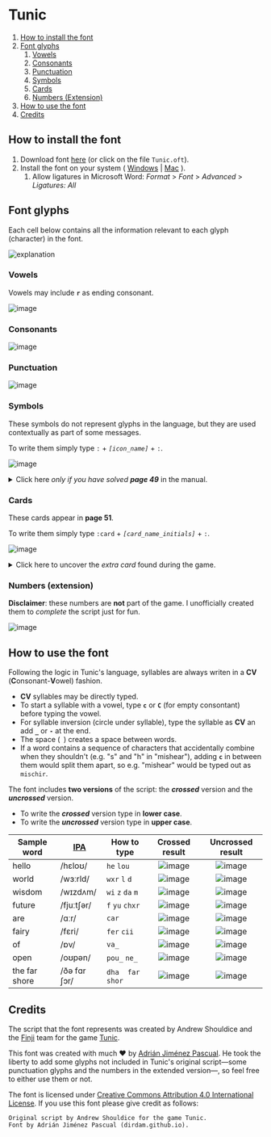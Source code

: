 # Tunic

1. [How to install the font](#how-to-install-the-font)
2. [Font glyphs](#font-glyphs)
    1. [Vowels](#vowels)
    2. [Consonants](#consonants)
    3. [Punctuation](#punctuation)
    4. [Symbols](#symbols)
    5. [Cards](#cards)
    6. [Numbers \(Extension\)](#numbers-extension)
3. [How to use the font](#how-to-use-the-font)
4. [Credits](#credits)

## How to install the font

1. Download font [here](https://github.com/dirdam/fonts/raw/main/tunic/Tunic.otf) (or click on the file `Tunic.oft`).
2. Install the font on your system ( [Windows](https://support.microsoft.com/en-us/office/add-a-font-b7c5f17c-4426-4b53-967f-455339c564c1) | [Mac](https://support.apple.com/en-us/HT201749) ).
    1. Allow ligatures in Microsoft Word: _Format_ > _Font_ > _Advanced_ > _Ligatures: All_

## Font glyphs

Each cell below contains all the information relevant to each glyph (character) in the font.

![explanation](https://user-images.githubusercontent.com/20274494/214184030-204c2559-f2ce-4cd0-a389-ea7e00bafc93.JPG)

### Vowels

Vowels may include **`r`** as ending consonant.

![image](https://user-images.githubusercontent.com/20274494/214019578-347fe95a-3a84-40f3-9c73-9a26caff04fc.png)

### Consonants

![image](https://user-images.githubusercontent.com/20274494/214019834-76c7fec5-b5b0-4b95-b805-a1c535327fad.png)

### Punctuation

![image](https://user-images.githubusercontent.com/20274494/214020979-b9086137-3fd0-4223-b5b0-09cca8d1002a.png)

### Symbols

These symbols do not represent glyphs in the language, but they are used contextually as part of some messages.

To write them simply type `:` + _`[icon_name]`_ + `:`.

![image](https://user-images.githubusercontent.com/20274494/232192857-1910d4a4-2781-482a-b2c1-9f2133aa17f7.png)


<details>
  <summary>Click here <em>only if you have solved <b>page 49</b></em> in the manual.</summary>
  <br>
  You can also reveal the <code>:goldenpath:</code>.
  <br><br>
  
  ![image](https://user-images.githubusercontent.com/20274494/232194082-d08e9177-227d-4c1a-9d91-02cd0d8030be.png)
  <br>
</details>

### Cards

These cards appear in <b>page 51</b>.

To write them simply type `:card` + _`[card_name_initials]`_ + `:`.

![image](https://github.com/dirdam/fonts/assets/20274494/fffbe51e-6541-4b59-bba4-7da242e5d2fc)


<details>
  <summary>Click here to uncover the <em>extra card</em> found during the game.</summary>
  <br>  
  
  ![image](https://github.com/dirdam/fonts/assets/20274494/c5055cd5-122f-4e89-9a15-90b30393fde7)
  <br>
</details>



### Numbers (extension)

**Disclaimer**: these numbers are **not** part of the game. I unofficially created them to _complete_ the script just for fun.

![image](https://user-images.githubusercontent.com/20274494/215238360-f04d5dba-2dde-49ef-8674-36c833dcead2.png)

## How to use the font

Following the logic in Tunic's language, syllables are always writen in a **CV** (**C**onsonant-**V**owel) fashion.

- **CV** syllables may be directly typed.
- To start a syllable with a vowel, type **`c`** or **`C`** (for empty consontant) before typing the vowel.
- For syllable inversion (circle under syllable), type the syllable as **CV** an add **`_`** or **`-`** at the end.
- The space (` `) creates a space between words.
- If a word contains a sequence of characters that accidentally combine when they shouldn't (e.g. "s" and "h" in "mishear"), adding **`c`** in between them would split them apart, so e.g. "mishear" would be typed out as `mischir`.

The font includes **two versions** of the script: the **_crossed_** version and the **_uncrossed_** version.
- To write the **_crossed_** version type in **lower case**.
- To write the **_uncrossed_** version type in **upper case**.

|Sample word|[IPA](https://en.wiktionary.org/wiki/Wiktionary:IPA_pronunciation_key)|How to type|Crossed result|Uncrossed result|
|-|-|-|:-:|:-:|
|hello|/hɛloʊ/|`he` `lou`|![image](https://user-images.githubusercontent.com/20274494/214054367-7c6cd7a4-be24-4011-aced-4bedcd85677c.png)|![image](https://user-images.githubusercontent.com/20274494/214054432-1bf70958-4035-4cd1-b74d-12ee366dc3d1.png)|
|world|/wɜːrld/|`wxr` `l` `d`|![image](https://user-images.githubusercontent.com/20274494/214180365-f7b7d2c8-b776-4d5f-91c7-fee279607b4a.png)|![image](https://user-images.githubusercontent.com/20274494/214180387-baabef3c-a2ab-4986-b462-034878bf2c9c.png)|
|wisdom|/wɪzdʌm/|`wi` `z` `da` `m`|![image](https://user-images.githubusercontent.com/20274494/214180430-2c9b7cb5-9097-4498-a91c-3bbc2bd51053.png)|![image](https://user-images.githubusercontent.com/20274494/214180467-d2a8a4e3-534e-4876-8732-24de8640d0fe.png)|
|future|/fjuːtʃər/|`f` `yu` `chxr`|![image](https://user-images.githubusercontent.com/20274494/214180331-31f55d5c-d766-4480-ae95-7afee2794879.png)|![image](https://user-images.githubusercontent.com/20274494/214180299-9137ccf6-c4d5-4d49-8d0e-6ba0eaa78142.png)|
|are|/ɑːr/|`car`|![image](https://user-images.githubusercontent.com/20274494/214180206-b2712f12-2f18-4a54-b534-f3c7b1c8bb3c.png)|![image](https://user-images.githubusercontent.com/20274494/214180222-a6c3ceb3-d578-4c17-8edb-5a62e38a2bfd.png)|
|fairy|/fɛri/|`fer` `cii`|![image](https://user-images.githubusercontent.com/20274494/214179788-bd03f941-5fc0-4d40-879c-6c3aac960618.png)|![image](https://user-images.githubusercontent.com/20274494/214179853-01a839c8-889a-4e68-8c0a-70c9e499babd.png)|
|of|/ɒv/|`va_`|![image](https://user-images.githubusercontent.com/20274494/214180143-4fbb673e-a232-4c25-bc70-5876f40641cb.png)|![image](https://user-images.githubusercontent.com/20274494/214180176-5f50127f-5325-4896-b30a-9480f1486e9d.png)|
|open|/oʊpən/|`pou_` `ne_`|![image](https://user-images.githubusercontent.com/20274494/214179998-fe107435-d970-447d-ad12-c9f3ae589ec4.png)|![image](https://user-images.githubusercontent.com/20274494/214180044-d1e24fd0-52bd-4b7b-9418-a852499167ad.png)|
|the far shore|/ðə fɑr ʃɔr/|`dha` ` ` `far` ` ` `shor`|![image](https://user-images.githubusercontent.com/20274494/214189244-0be8c4b7-821b-4958-b4bf-1b6434450e1c.png)|![image](https://user-images.githubusercontent.com/20274494/214189343-76431347-6bd3-47d7-a34e-0ec926bd9761.png)|

## Credits

The script that the font represents was created by Andrew Shouldice and the [Finji](https://finji.co/) team for the game [Tunic](https://tunicgame.com/).

This font was created with much :heart: by [Adrián Jiménez Pascual](https://dirdam.github.io/). He took the liberty to add some glyphs not included in Tunic's original script—some punctuation glyphs and the numbers in the extended version—, so feel free to either use them or not.

The font is licensed under [Creative Commons Attribution 4.0 International License](https://creativecommons.org/licenses/by/4.0/). If you use this font please give credit as follows:
```
Original script by Andrew Shouldice for the game Tunic.
Font by Adrián Jiménez Pascual (dirdam.github.io).
```
